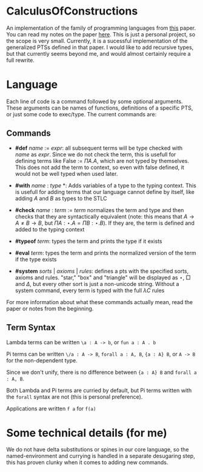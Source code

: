 # CalculusOfConstructions

An implementation of the family of programming languages from [this](https://homepages.inf.ed.ac.uk/wadler/papers/barendregt/pure-type-systems.pdf) paper. You can read my notes on the paper [here](milrosen.github.io/portfolio-v4/blog/pure-type-systems). This is just a personal project, so the scope is very small. Currently, it is a sucessful implementation of the generalized PTSs defined in that paper. I would like to add recursive types, but that currently seems beyond me, and would almost certainly require a full rewrite. 

# Language

Each line of code is a command followed by some optional arguments. These arguments can be names of functions, definitions of a specific PTS, or just some code to exec/type. The current commands are:

## Commands

- **#def** *name* := *expr*: all subsequent terms will be type checked with *name* as *expr*. Since we do not check the term, this is usefull for defining terms like False := $\Pi A . A$, which are not typed by themselves. This does not add the term to context, so even with false defined, it would not be well typed when used later. 

- **#with** *name* : *type* *: Adds variables of a type to the typing context. This is usefull for adding terms that our language cannot define by itself, like adding $A$ and $B$ as types to the STLC

- **#check** *name* : *term* := *term* normalizes the term and type and then checks that they are syntactically equivalent (note: this means that $A \rightarrow A \not= B \rightarrow B$, but $\Pi A : \star . A = \Pi B : \star . B$). If they are, the term is defined and added to the typing context

- **#typeof** *term*: types the term and prints the type if it exists

- **#eval** *term*: types the term and prints the normalized version of the term if the type exists

- **#system** *sorts* | *axioms* | *rules*: defines a pts with the specified sorts, axioms and rules. "star," "box" and "triangle" will be displayed as $\star$, $\Box$ and $\Delta$, but every other sort is just a non-unicode string. Without a system command, every term is typed with the full $\lambda C$  rules

For more information about what these commands actually mean, read the paper or notes from the beginning.

## Term Syntax

Lambda terms can be written `\a : A -> b`, or `fun a : A . b` 

Pi terms can be written `\/a : A -> B`, `forall a : A, B`, `{a : A} B`, or `A -> B` for the non-dependent type. 

Since we don't unify, there is no difference between `{a : A} B` and `forall a : A, B`.

Both Lambda and Pi terms are curried by default, but Pi terms written with the `forall` syntax are not (this is personal preference).

Applications are written `f a` for `f(a)`

# Some technical details (for me)

We do not have delta substitutions or spines in our core language, so the named-environment and currying is handled in a separate desugaring step, this has proven clunky when it comes to adding new commands.

